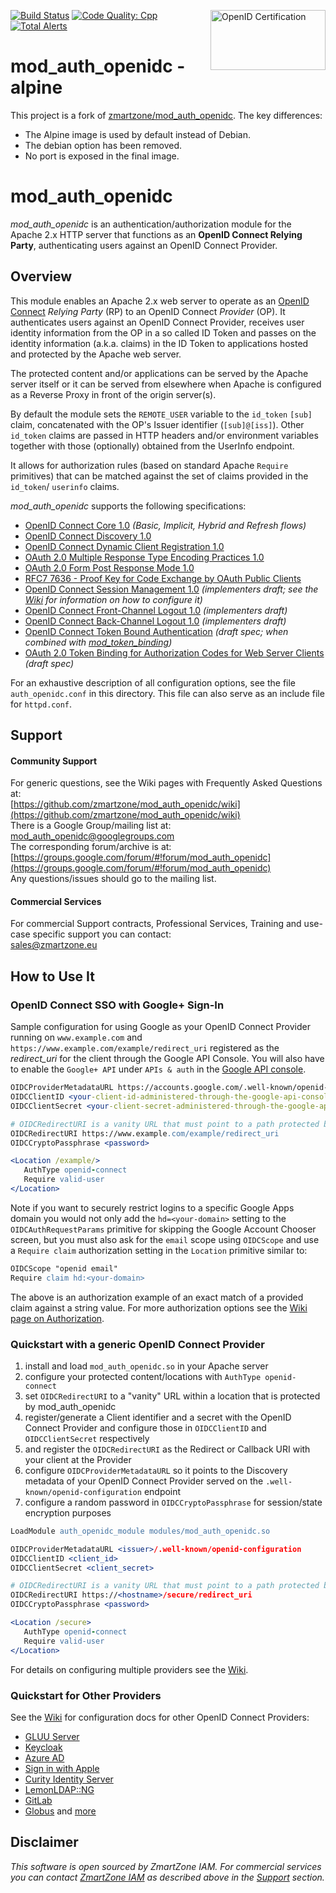 [![Build Status](https://travis-ci.org/zmartzone/mod_auth_openidc.svg?branch=master)](https://travis-ci.org/zmartzone/mod_auth_openidc)
[<img width="184" height="96" align="right" src="http://openid.net/wordpress-content/uploads/2016/04/oid-l-certification-mark-l-rgb-150dpi-90mm@2x.png" alt="OpenID Certification">](https://openid.net/certification)
[![Code Quality: Cpp](https://img.shields.io/lgtm/grade/cpp/g/zmartzone/mod_auth_openidc.svg?logo=lgtm&logoWidth=18)](https://lgtm.com/projects/g/zmartzone/mod_auth_openidc/context:cpp)
[![Total Alerts](https://img.shields.io/lgtm/alerts/g/zmartzone/mod_auth_openidc.svg?logo=lgtm&logoWidth=18)](https://lgtm.com/projects/g/zmartzone/mod_auth_openidc/alerts)

mod_auth_openidc - alpine
=========================
This project is a fork of [zmartzone/mod_auth_openidc](https://github.com/zmartzone/mod_auth_openidc). 
The key differences:
- The Alpine image is used by default instead of Debian.
- The debian option has been removed.
- No port is exposed in the final image.

mod_auth_openidc
================

*mod_auth_openidc* is an authentication/authorization module for the Apache 2.x
HTTP server that functions as an **OpenID Connect Relying Party**, authenticating users against an
OpenID Connect Provider.

Overview
--------

This module enables an Apache 2.x web server to operate as an [OpenID Connect](http://openid.net/specs/openid-connect-core-1_0.html)
*Relying Party* (RP) to an OpenID Connect *Provider* (OP). It authenticates users against an OpenID Connect Provider,
receives user identity information from the OP in a so called ID Token and passes on the identity information
(a.k.a. claims) in the ID Token to applications hosted and protected by the Apache web server.

The protected content and/or applications can be served by the Apache server itself or it can be served from elsewhere
when Apache is configured as a Reverse Proxy in front of the origin server(s).

By default the module sets the `REMOTE_USER` variable to the `id_token` `[sub]` claim, concatenated with the OP's Issuer
identifier (`[sub]@[iss]`). Other `id_token` claims are passed in HTTP headers and/or environment variables together with those
(optionally) obtained from the UserInfo endpoint.

It allows for authorization rules (based on standard Apache `Require` primitives) that can be matched against the set
of claims provided in the `id_token`/ `userinfo` claims.

*mod_auth_openidc* supports the following specifications:
- [OpenID Connect Core 1.0](http://openid.net/specs/openid-connect-core-1_0.html) *(Basic, Implicit, Hybrid and Refresh flows)*
- [OpenID Connect Discovery 1.0](http://openid.net/specs/openid-connect-discovery-1_0.html)
- [OpenID Connect Dynamic Client Registration 1.0](http://openid.net/specs/openid-connect-registration-1_0.html)
- [OAuth 2.0 Multiple Response Type Encoding Practices 1.0](http://openid.net/specs/oauth-v2-multiple-response-types-1_0.html)
- [OAuth 2.0 Form Post Response Mode 1.0](http://openid.net/specs/oauth-v2-form-post-response-mode-1_0.html)
- [RFC7 7636 - Proof Key for Code Exchange by OAuth Public Clients](https://tools.ietf.org/html/rfc7636)
- [OpenID Connect Session Management 1.0](http://openid.net/specs/openid-connect-session-1_0.html) *(implementers draft; see the [Wiki](https://github.com/zmartzone/mod_auth_openidc/wiki/OpenID-Connect-Session-Management) for information on how to configure it)*
- [OpenID Connect Front-Channel Logout 1.0](http://openid.net/specs/openid-connect-frontchannel-1_0.html) *(implementers draft)*
- [OpenID Connect Back-Channel Logout 1.0](https://openid.net/specs/openid-connect-backchannel-1_0.html) *(implementers draft)*
- [OpenID Connect Token Bound Authentication](https://openid.net/specs/openid-connect-token-bound-authentication-1_0.html) *(draft spec; when combined with [mod_token_binding](https://github.com/zmartzone/mod_token_binding))*
- [OAuth 2.0 Token Binding for Authorization Codes for Web Server Clients](https://tools.ietf.org/html/draft-ietf-oauth-token-binding-07#section-5.2) *(draft spec)*

For an exhaustive description of all configuration options, see the file `auth_openidc.conf`
in this directory. This file can also serve as an include file for `httpd.conf`.

Support
-------

#### Community Support
For generic questions, see the Wiki pages with Frequently Asked Questions at:  
  [https://github.com/zmartzone/mod_auth_openidc/wiki](https://github.com/zmartzone/mod_auth_openidc/wiki)  
There is a Google Group/mailing list at:  
  [mod_auth_openidc@googlegroups.com](mailto:mod_auth_openidc@googlegroups.com)  
The corresponding forum/archive is at:  
  [https://groups.google.com/forum/#!forum/mod_auth_openidc](https://groups.google.com/forum/#!forum/mod_auth_openidc)  
Any questions/issues should go to the mailing list.

#### Commercial Services
For commercial Support contracts, Professional Services, Training and use-case specific support you can contact:  
  [sales@zmartzone.eu](mailto:sales@zmartzone.eu)  

How to Use It  
-------------

### OpenID Connect SSO with Google+ Sign-In

Sample configuration for using Google as your OpenID Connect Provider running on
`www.example.com` and `https://www.example.com/example/redirect_uri` registered
as the *redirect_uri* for the client through the Google API Console. You will also
have to enable the `Google+ API` under `APIs & auth` in the [Google API console](https://console.developers.google.com).

```apache
OIDCProviderMetadataURL https://accounts.google.com/.well-known/openid-configuration
OIDCClientID <your-client-id-administered-through-the-google-api-console>
OIDCClientSecret <your-client-secret-administered-through-the-google-api-console>

# OIDCRedirectURI is a vanity URL that must point to a path protected by this module but must NOT point to any content
OIDCRedirectURI https://www.example.com/example/redirect_uri
OIDCCryptoPassphrase <password>

<Location /example/>
   AuthType openid-connect
   Require valid-user
</Location>
```

Note if you want to securely restrict logins to a specific Google Apps domain you would not only
add the `hd=<your-domain>` setting to the `OIDCAuthRequestParams` primitive for skipping the Google Account
Chooser screen, but you must also ask for the `email` scope using `OIDCScope` and use a `Require claim`
authorization setting in the `Location` primitive similar to:

```apache
OIDCScope "openid email"
Require claim hd:<your-domain>
```

The above is an authorization example of an exact match of a provided claim against a string value.
For more authorization options see the [Wiki page on Authorization](https://github.com/zmartzone/mod_auth_openidc/wiki/Authorization).

### Quickstart with a generic OpenID Connect Provider

1. install and load `mod_auth_openidc.so` in your Apache server
1. configure your protected content/locations with `AuthType openid-connect`
1. set `OIDCRedirectURI` to a "vanity" URL within a location that is protected by mod_auth_openidc
1. register/generate a Client identifier and a secret with the OpenID Connect Provider and configure those in `OIDCClientID` and `OIDCClientSecret` respectively
1. and register the `OIDCRedirectURI` as the Redirect or Callback URI with your client at the Provider
1. configure `OIDCProviderMetadataURL` so it points to the Discovery metadata of your OpenID Connect Provider served on the `.well-known/openid-configuration` endpoint
1. configure a random password in `OIDCCryptoPassphrase` for session/state encryption purposes

```apache
LoadModule auth_openidc_module modules/mod_auth_openidc.so

OIDCProviderMetadataURL <issuer>/.well-known/openid-configuration
OIDCClientID <client_id>
OIDCClientSecret <client_secret>

# OIDCRedirectURI is a vanity URL that must point to a path protected by this module but must NOT point to any content
OIDCRedirectURI https://<hostname>/secure/redirect_uri
OIDCCryptoPassphrase <password>

<Location /secure>
   AuthType openid-connect
   Require valid-user
</Location>
```
For details on configuring multiple providers see the [Wiki](https://github.com/zmartzone/mod_auth_openidc/wiki/Multiple-Providers).

### Quickstart for Other Providers

See the [Wiki](https://github.com/zmartzone/mod_auth_openidc/wiki) for configuration docs for other OpenID Connect Providers:
- [GLUU Server](https://github.com/zmartzone/mod_auth_openidc/wiki/Gluu-Server)
- [Keycloak](https://github.com/zmartzone/mod_auth_openidc/wiki/Keycloak)
- [Azure AD](https://github.com/zmartzone/mod_auth_openidc/wiki/Azure-Active-Directory-Authentication)
- [Sign in with Apple](https://github.com/zmartzone/mod_auth_openidc/wiki/Sign-in-with-Apple)
- [Curity Identity Server](https://github.com/zmartzone/mod_auth_openidc/wiki/Curity-Identity-Server)
- [LemonLDAP::NG](https://github.com/zmartzone/mod_auth_openidc/wiki/LemonLDAP::NG)
- [GitLab](https://github.com/zmartzone/mod_auth_openidc/wiki/GitLab-OAuth2)
- [Globus](https://github.com/zmartzone/mod_auth_openidc/wiki/Globus)
and [more](https://github.com/zmartzone/mod_auth_openidc/wiki/Useful-Links)

Disclaimer
----------

*This software is open sourced by ZmartZone IAM. For commercial services
you can contact [ZmartZone IAM](https://www.zmartzone.eu) as described above in the [Support](#support) section.*
